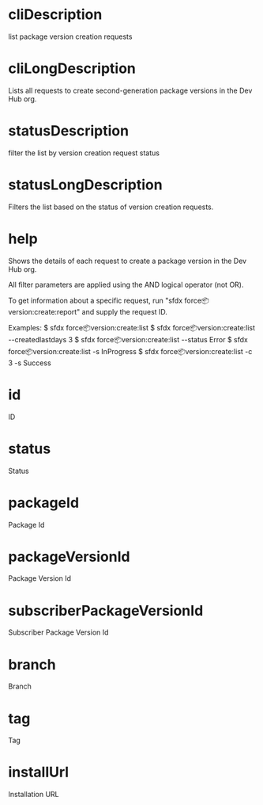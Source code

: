 # cliDescription

list package version creation requests

# cliLongDescription

Lists all requests to create second-generation package versions in the Dev Hub org.

# statusDescription

filter the list by version creation request status

# statusLongDescription

Filters the list based on the status of version creation requests.

# help

Shows the details of each request to create a package version in the Dev Hub org.

All filter parameters are applied using the AND logical operator (not OR).

To get information about a specific request, run "sfdx force:package:version:create:report" and supply the request ID.

Examples:
$ sfdx force:package:version:create:list
$ sfdx force:package:version:create:list --createdlastdays 3
$ sfdx force:package:version:create:list --status Error
$ sfdx force:package:version:create:list -s InProgress
$ sfdx force:package:version:create:list -c 3 -s Success

# id

ID

# status

Status

# packageId

Package Id

# packageVersionId

Package Version Id

# subscriberPackageVersionId

Subscriber Package Version Id

# branch

Branch

# tag

Tag

# installUrl

Installation URL

